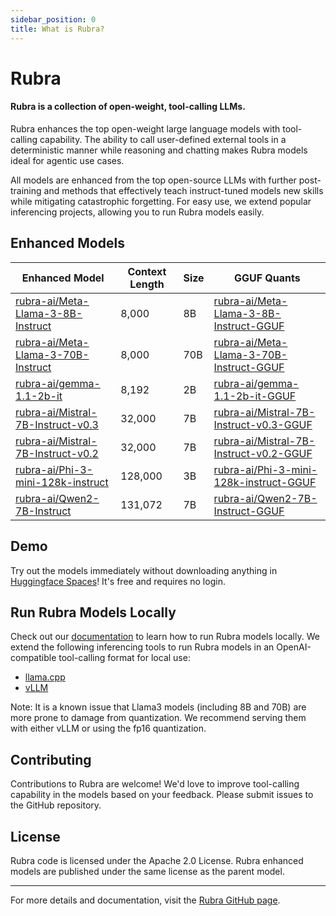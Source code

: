 ```yaml
---
sidebar_position: 0
title: What is Rubra?
---
```


# Rubra

#### Rubra is a collection of open-weight, tool-calling LLMs.

Rubra enhances the top open-weight large language models with tool-calling capability. The ability to call user-defined external tools in a deterministic manner while reasoning and chatting makes Rubra models ideal for agentic use cases.

All models are enhanced from the top open-source LLMs with further post-training and methods that effectively teach instruct-tuned models new skills while mitigating catastrophic forgetting. For easy use, we extend popular inferencing projects, allowing you to run Rubra models easily.

## Enhanced Models

| Enhanced Model                                                        | Context Length | Size  | GGUF Quants |
|-----------------------------------------------------------------------|----------------|-------|-------------|
| [rubra-ai/Meta-Llama-3-8B-Instruct](https://huggingface.co/rubra-ai/Meta-Llama-3-8B-Instruct)             | 8,000          | 8B    | [rubra-ai/Meta-Llama-3-8B-Instruct-GGUF](https://huggingface.co/rubra-ai/Meta-Llama-3-8B-Instruct-GGUF)     |
| [rubra-ai/Meta-Llama-3-70B-Instruct](https://huggingface.co/rubra-ai/Meta-Llama-3-70B-Instruct)           | 8,000          | 70B   | [rubra-ai/Meta-Llama-3-70B-Instruct-GGUF](https://huggingface.co/rubra-ai/Meta-Llama-3-70B-Instruct-GGUF)   |
| [rubra-ai/gemma-1.1-2b-it](https://huggingface.co/rubra-ai/gemma-1.1-2b-it)                               | 8,192          | 2B    | [rubra-ai/gemma-1.1-2b-it-GGUF](https://huggingface.co/rubra-ai/gemma-1.1-2b-it-GGUF)                         |
| [rubra-ai/Mistral-7B-Instruct-v0.3](https://huggingface.co/rubra-ai/Mistral-7B-Instruct-v0.3)             | 32,000         | 7B    | [rubra-ai/Mistral-7B-Instruct-v0.3-GGUF](https://huggingface.co/rubra-ai/Mistral-7B-Instruct-v0.3-GGUF)       |
| [rubra-ai/Mistral-7B-Instruct-v0.2](https://huggingface.co/rubra-ai/Mistral-7B-Instruct-v0.2)             | 32,000         | 7B    | [rubra-ai/Mistral-7B-Instruct-v0.2-GGUF](https://huggingface.co/rubra-ai/Mistral-7B-Instruct-v0.2-GGUF)       |
| [rubra-ai/Phi-3-mini-128k-instruct](https://huggingface.co/rubra-ai/Phi-3-mini-128k-instruct)             | 128,000        | 3B    | [rubra-ai/Phi-3-mini-128k-instruct-GGUF](https://huggingface.co/rubra-ai/Phi-3-mini-128k-instruct-GGUF)       |
| [rubra-ai/Qwen2-7B-Instruct](https://huggingface.co/rubra-ai/Qwen2-7B-Instruct)                           | 131,072        | 7B    | [rubra-ai/Qwen2-7B-Instruct-GGUF](https://huggingface.co/rubra-ai/Qwen2-7B-Instruct-GGUF)                     |

## Demo

Try out the models immediately without downloading anything in [Huggingface Spaces](https://huggingface.co/spaces/sanjay920/rubra-v0.1-function-calling)! It's free and requires no login.

<!-- <iframe 
  src="https://gokaygokay-florence-2.hf.space"
  frameborder="0"
  style={{ width: '120%', height: '1200px' }}
  allowfullscreen
></iframe> -->

## Run Rubra Models Locally

Check out our [documentation](https://docs.rubra.ai/category/serving--inferencing) to learn how to run Rubra models locally.
We extend the following inferencing tools to run Rubra models in an OpenAI-compatible tool-calling format for local use:

- [llama.cpp](https://github.com/rubra-ai/tools.cpp)
- [vLLM](https://github.com/rubra-ai/vllm)

Note: It is a known issue that Llama3 models (including 8B and 70B) are more prone to damage from quantization. We recommend serving them with either vLLM or using the fp16 quantization.

## Contributing

Contributions to Rubra are welcome! We'd love to improve tool-calling capability in the models based on your feedback. Please submit issues to the GitHub repository.

## License

Rubra code is licensed under the Apache 2.0 License. Rubra enhanced models are published under the same license as the parent model.

---

For more details and documentation, visit the [Rubra GitHub page](https://github.com/rubra-ai/rubra).
